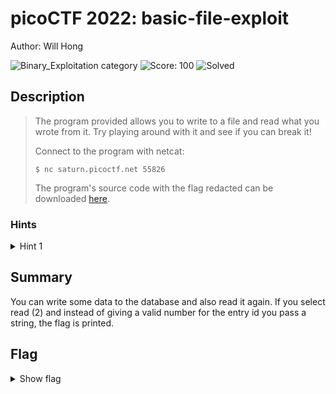 # picoCTF 2022: basic-file-exploit

Author: Will Hong

![Binary_Exploitation category](https://img.shields.io/badge/category-Binary_Exploitation-red.svg)
![Score: 100](https://img.shields.io/badge/Score-100-brightgreen.svg)
![Solved](https://img.shields.io/badge/Solved-During_Competition-brightgreen.svg)

## Description
> The program provided allows you to write to a file and read what you wrote from it. Try playing around with it and see if you can break it!
>
> Connect to the program with netcat:
>
> ```
> $ nc saturn.picoctf.net 55826
> ```
>
> The program's source code with the flag redacted can be downloaded [here](https://artifacts.picoctf.net/c/536/program-redacted.c).

<!--Artifact Files:
* [Artifact1]()
* [Artifact2]()
-->

### Hints

<details>
<summary>Hint 1</summary>
Try passing in things the program doesn't expect. Like a string instead of a number.
</details>

## Summary

You can write some data to the database and also read it again.
If you select read (2) and instead of giving a valid number for the entry id you pass a string, the flag is printed.

## Flag

<details><summary>Show flag</summary>

```
picoCTF{M4K3_5UR3_70_CH3CK_Y0UR_1NPU75_149F090A}
```

</details>
